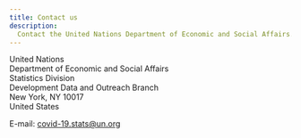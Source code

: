 ```yaml
---
title: Contact us
description:
  Contact the United Nations Department of Economic and Social Affairs.
---
```


United Nations<br /> Department of Economic and Social Affairs<br /> Statistics
Division<br /> Development Data and Outreach Branch<br /> New York, NY
10017<br /> United States

E-mail: <covid-19.stats@un.org><br />
